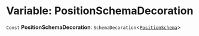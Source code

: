 # Variable: PositionSchemaDecoration

`Const` **PositionSchemaDecoration**: `SchemaDecoration`<[`PositionSchema`](/en/auto-docs/playground-react/interfaces/PositionSchema.md)>
